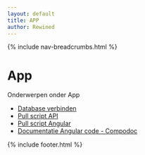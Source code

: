 ```yaml
---
layout: default
title: APP
author: Rewined
---
```


{% include nav-breadcrumbs.html %}


# App
Onderwerpen onder App
* [Database verbinden](ASP_DB)
* [Pull script API](Pull_API)
* [Pull script Angular](Pull_Angular)
* [Documentatie Angular code - Compodoc](/{{site.RepoName}}/APP/documentation.html)


{% include footer.html %}
